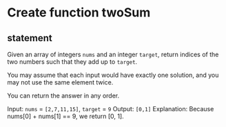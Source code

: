 # Create function twoSum
## statement
Given an array of integers `nums` and an integer `target`, return indices of the two numbers such that they add up to `target`.

You may assume that each input would have exactly one solution, and you may not use the same element twice.

You can return the answer in any order.

Input: `nums` = `[2,7,11,15]`, `target` = `9`
Output: `[0,1]`
Explanation: Because nums[0] + nums[1] == 9, we return [0, 1].